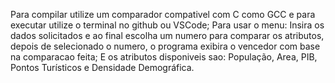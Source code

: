 Para compilar utilize um comparador compativel com C como GCC e para executar utilize o terminal no github ou VSCode;
Para usar o menu: Insira os dados solicitados e ao final escolha um numero para comparar os atributos, depois de selecionado o numero, o programa exibira o vencedor com base na comparacao feita;
E os atributos disponiveis sao: População, Area, PIB, Pontos Turísticos e Densidade Demográfica.
